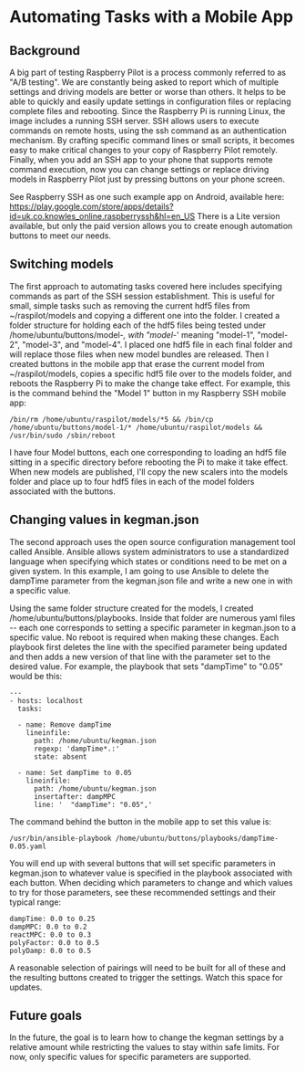 # Automating Tasks with a Mobile App

## Background

A big part of testing Raspberry Pilot is a process commonly referred to as "A/B testing". We are constantly being asked to report which of multiple settings and driving models are better or worse than others. It helps to be able to quickly and easily update settings in configuration files or replacing complete files and rebooting. Since the Raspberry Pi is running Linux, the image includes a running SSH server. SSH allows users to execute commands on remote hosts, using the ssh command as an authentication mechanism. By crafting specific command lines or small scripts, it becomes easy to make critical changes to your copy of Raspberry Pilot remotely. Finally, when you add an SSH app to your phone that supports remote command execution, now you can change settings or replace driving models in Raspberry Pilot just by pressing buttons on your phone screen.

See Raspberry SSH as one such example app on Android, available here: https://play.google.com/store/apps/details?id=uk.co.knowles_online.raspberryssh&hl=en_US There is a Lite version available, but only the paid version allows you to create enough automation buttons to meet our needs.

## Switching models

The first approach to automating tasks covered here includes specifying commands as part of the SSH session establishment. This is useful for small, simple tasks such as removing the current hdf5 files from ~/raspilot/models and copying a different one into the folder. I created a folder structure for holding each of the hdf5 files being tested under /home/ubuntu/buttons/model-*, with "model-*' meaning "model-1", "model-2", "model-3", and "model-4". I placed one hdf5 file in each final folder and will replace those files when new model bundles are released. Then I created buttons in the mobile app that erase the current model from ~/raspilot/models, copies a specific hdf5 file over to the models folder, and reboots the Raspberry Pi to make the change take effect. For example, this is the command behind the "Model 1" button in my Raspberry SSH mobile app:

`/bin/rm /home/ubuntu/raspilot/models/*5 && /bin/cp /home/ubuntu/buttons/model-1/* /home/ubuntu/raspilot/models && /usr/bin/sudo /sbin/reboot`

I have four Model buttons, each one corresponding to loading an hdf5 file sitting in a specific directory before rebooting the Pi to make it take effect. When new models are published, I'll copy the new scalers into the models folder and place up to four hdf5 files in each of the model folders associated with the buttons.

## Changing values in kegman.json

The second approach uses the open source configuration management tool called Ansible. Ansible allows system administrators to use a standardized language when specifying which states or conditions need to be met on a given system. In this example, I am going to use Ansible to delete the dampTime parameter from the kegman.json file and write a new one in with a specific value. 

Using the same folder structure created for the models, I created /home/ubuntu/buttons/playbooks. Inside that folder are numerous yaml files -- each one corresponds to setting a specific parameter in kegman.json to a specific value. No reboot is required when making these changes. Each playbook first deletes the line with the specified parameter being updated and then adds a new version of that line with the parameter set to the desired value. For example, the playbook that sets "dampTime" to "0.05" would be this:

```
---
- hosts: localhost
  tasks:

  - name: Remove dampTime
    lineinfile:
      path: /home/ubuntu/kegman.json
      regexp: 'dampTime*.:'
      state: absent

  - name: Set dampTime to 0.05
    lineinfile:
      path: /home/ubuntu/kegman.json
      insertafter: dampMPC
      line: '  "dampTime": "0.05",'
```

The command behind the button in the mobile app to set this value is:

`/usr/bin/ansible-playbook /home/ubuntu/buttons/playbooks/dampTime-0.05.yaml`

You will end up with several buttons that will set specific parameters in kegman.json to whatever value is specified in the playbook associated with each button. When deciding which parameters to change and which values to try for those parameters, see these recommended settings and their typical range:

```
dampTime: 0.0 to 0.25
dampMPC: 0.0 to 0.2
reactMPC: 0.0 to 0.3
polyFactor: 0.0 to 0.5
polyDamp: 0.0 to 0.5
```

A reasonable selection of pairings will need to be built for all of these and the resulting buttons created to trigger the settings. Watch this space for updates.

## Future goals

In the future, the goal is to learn how to change the kegman settings by a relative amount while restricting the values to stay within safe limits. For now, only specific values for specific parameters are supported.
